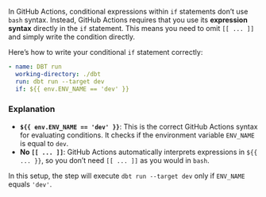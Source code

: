 In GitHub Actions, conditional expressions within `if` statements don’t use `bash` syntax. Instead, GitHub Actions requires that you use its **expression syntax** directly in the `if` statement. This means you need to omit `[[ ... ]]` and simply write the condition directly.

Here’s how to write your conditional `if` statement correctly:

```yaml
- name: DBT run
  working-directory: ./dbt
  run: dbt run --target dev
  if: ${{ env.ENV_NAME == 'dev' }}
```

### Explanation

- **`${{ env.ENV_NAME == 'dev' }}`**: This is the correct GitHub Actions syntax for evaluating conditions. It checks if the environment variable `ENV_NAME` is equal to `dev`.
- **No `[[ ... ]]`**: GitHub Actions automatically interprets expressions in `${{ ... }}`, so you don’t need `[[ ... ]]` as you would in `bash`.
  
In this setup, the step will execute `dbt run --target dev` only if `ENV_NAME` equals `'dev'`.
